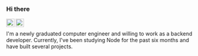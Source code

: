 ### Hi there


<a href="https://www.linkedin.com/in/mert-kaan-guzel/">
  <img align="left" alt="Mert's LinkedIN" width="22px" src="https://raw.githubusercontent.com/peterthehan/peterthehan/master/assets/linkedin.svg" />
</a>
<a href="https://twitter.com/mertkaan1998">
  <img align="left" alt="Mert Kaan Guzel | Twitter" width="22px" src="https://raw.githubusercontent.com/peterthehan/peterthehan/master/assets/twitter.svg" />
</a>

<br />

I'm a newly graduated computer engineer and willing to work as a backend developer. Currently, I've been studying Node for
the past six months and have built several projects.
